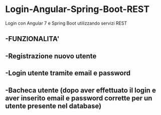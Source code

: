 # Login-Angular-Spring-Boot-REST
Login con Angular 7 e Spring Boot utilizzando servizi REST

-FUNZIONALITA'
-
-Registrazione nuovo utente
-
-Login utente tramite email e password
-
-Bacheca utente (dopo aver effettuato il login e aver inserito email e password corrette per un utente presente nel database)
-
